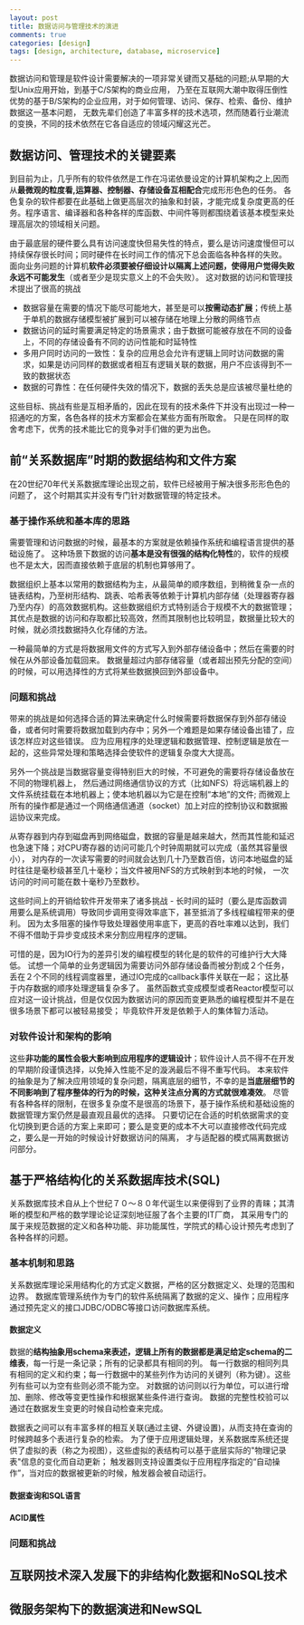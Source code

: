 ```yaml
---
layout: post
title: 数据访问与管理技术的演进
comments: true
categories: [design]
tags: [design, architecture, database, microservice]
---
```


数据访问和管理是软件设计需要解决的一项非常关键而又基础的问题;从早期的大型Unix应用开始，到基于C/S架构的商业应用，
乃至在互联网大潮中取得压倒性优势的基于B/S架构的企业应用，对于如何管理、访问、保存、检索、备份、维护数据这一基本问题，
无数先辈们创造了丰富多样的技术选项，然而随着行业潮流的变换，不同的技术依然在它各自适应的领域闪耀这光芒。

<!--more-->
## 数据访问、管理技术的关键要素
到目前为止，几乎所有的软件依然是工作在冯诺依曼设定的计算机架构之上,因而从**最微观的粒度看,运算器、控制器、存储设备互相配合**完成形形色色的任务。
各色复杂的软件都要在此基础上做更高层次的抽象和封装，才能完成复杂度更高的任务。程序语言、编译器和各种各样的库函数、中间件等则都围绕着该基本模型来处理高层次的领域相关问题。

由于最底层的硬件要么具有访问速度快但易失性的特点，要么是访问速度慢但可以持续保存很长时间；同时硬件在长时间工作的情况下总会面临各种各样的失败。
面向业务问题的计算机**软件必须要被仔细设计以隔离上述问题，使得用户觉得失败永远不可能发生**（或者至少是现实意义上的不会失败）。
这对数据的访问和管理技术提出了很高的挑战
- 数据容量在需要的情况下能尽可能地大，甚至是可以**按需动态扩展**；传统上基于单机的数据存储模型被扩展到可以被存储在地理上分散的网络节点
- 数据访问的延时需要满足特定的场景需求；由于数据可能被存放在不同的设备上，不同的存储设备有不同的访问性能和时延特性
- 多用户同时访问的一致性：复杂的应用总会允许有逻辑上同时访问数据的需求，如果是访问同样的数据或者相互有逻辑关联的数据，用户不应该得到不一致的数据状态
- 数据的可靠性：在任何硬件失效的情况下，数据的丢失总是应该被尽量杜绝的

这些目标、挑战有些是互相矛盾的，因此在现有的技术条件下并没有出现过一种一招通吃的方案，各色各样的技术方案都会在某些方面有所取舍。
只是在同样的取舍考虑下，优秀的技术能比它的竞争对手们做的更为出色。

## 前“关系数据库”时期的数据结构和文件方案
在20世纪70年代关系数据库理论出现之前，软件已经被用于解决很多形形色色的问题了， 这个时期其实并没有专门针对数据管理的特定技术。

### 基于操作系统和基本库的思路
需要管理和访问数据的时候，最基本的方案就是依赖操作系统和编程语言提供的基础设施了。
这种场景下数据的访问**基本是没有很强的结构化特性**的，软件的规模也不是太大，因而直接依赖于底层的机制也算够用了。

数据组织上基本以常用的数据结构为主，从最简单的顺序数组，到稍微复杂一点的链表结构，乃至树形结构、跳表、哈希表等依赖于计算机内部存储（处理器寄存器乃至内存）的高效数据机构。这些数据组织方式特别适合于规模不大的数据管理；
其优点是数据的访问和存取都比较高效，然而其限制也比较明显，数据量比较大的时候，就必须找数据持久化存储的方法。

一种最简单的方式是将数据用文件的方式写入到外部存储设备中；然后在需要的时候在从外部设备加载回来。
数据量超过内部存储容量（或者超出预先分配的空间）的时候，可以用选择性的方式将某些数据换回到外部设备中。

### 问题和挑战
带来的挑战是如何选择合适的算法来确定什么时候需要将数据保存到外部存储设备，或者何时需要将数据加载到内存中；另外一个难题是如果存储设备出错了，应该怎样应对这些错误。
应为应用程序的处理逻辑和数据管理、控制逻辑是放在一起的，这些异常处理和策略选择会使软件的逻辑复杂度大大提高。

另外一个挑战是当数据容量变得特别巨大的时候，不可避免的需要将存储设备放在不同的物理机器上，
然后通过网络通信协议的方式（比如NFS）将远端机器上的文件系统挂载在本地机器上；使本地机器以为它是在控制“本地”的文件;
而微观上所有的操作都是通过一个网络通信通道（socket）加上对应的控制协议和数据搬运协议来完成。

从寄存器到内存到磁盘再到网络磁盘，数据的容量是越来越大，然而其性能和延迟也急速下降；对CPU寄存器的访问可能几个时钟周期就可以完成（虽然其容量很小），
对内存的一次读写需要的时间就会达到几十乃至数百倍，访问本地磁盘的延时往往是毫秒级甚至几十毫秒；当文件被用NFS的方式映射到本地的时候，
一次访问的时间可能在数十毫秒乃至数秒。

这些时间上的开销给软件开发带来了诸多挑战 - 长时间的延时（要么是库函数调用要么是系统调用）导致同步调用变得效率底下，甚至抵消了多线程编程带来的便利。
因为太多阻塞的操作导致处理器使用率底下，更高的吞吐率难以达到，我们不得不借助于异步变成技术来分割应用程序的逻辑。

可惜的是，因为IO行为的差异引发的编程模型的转化是的软件的可维护行大大降低。
试想一个简单的业务逻辑因为需要访问外部存储设备而被分割成２个任务，丢在２个不同的线程调度器里，通过IO完成的callback事件关联在一起；
这比基于内存数据的顺序处理逻辑复杂多了。
虽然函数式变成模型或者Reactor模型可以应对这一设计挑战，但是仅仅因为数据访问的原因而变更熟悉的编程模型并不是在很多场景下都可以被轻易接受；
毕竟软件开发是依赖于人的集体智力活动。

### 对软件设计和架构的影响
这些**非功能的属性会极大影响到应用程序的逻辑设计**；软件设计人员不得不在开发的早期阶段谨慎选择，以免掉入性能不足的漩涡最后不得不重写代码。
本来软件的抽象是为了解决应用领域的复杂问题，隔离底层的细节，不幸的是**当底层细节的不同影响到了程序整体的行为的时候，这种关注点分离的方式就很难凑效**。
尽管有各种各样的限制，在很多复杂度不是很高的场景下，基于操作系统和基础设施的数据管理方案仍然是最直观且最优的选择。
只要切记在合适的时机依据需求的变化切换到更合适的方案上来即可；要么是变更的成本不大可以直接修改代码完成之，要么是一开始的时候设计好数据访问的隔离，
才与适配器的模式隔离数据访问部分。

## 基于严格结构化的关系数据库技术(SQL)

关系数据库技术自从上个世纪７０～８０年代诞生以来便得到了业界的青睐；其清晰的模型和严格的数学理论论证深刻地征服了各个主要的IT厂商，
其采用专门的属于来规范数据的定义和各种功能、非功能属性，学院式的精心设计预先考虑到了各种各样的问题。

### 基本机制和思路
关系数据库理论采用结构化的方式定义数据，严格的区分数据定义、处理的范围和边界。
数据库管理系统作为专门的软件系统隔离了数据的定义、操作；应用程序通过预先定义的接口JDBC/ODBC等接口访问数据库系统。

#### 数据定义
数据的**结构抽象用schema来表述，逻辑上所有的数据都是满足给定schema的二维表**，每一行是一条记录；所有的记录都具有相同的列。
每一行数据的相同列具有相同的定义和约束；每一行数据中的某些列作为访问的关键列（称为键）。这些列有些可以为空有些则必须不能为空。
对数据的访问则以行为单位，可以进行增加、删除、修改等变更性操作和根据某些条件进行查询。
数据的完整性校验可以通过在数据发生变更的时候自动检查来完成。

数据表之间可以有丰富多样的相互关联(通过主键、外键设置)，从而支持在查询的时候跨越多个表进行复杂的检索。
为了便于应用逻辑处理，关系数据库系统还提供了虚拟的表（称之为视图），这些虚拟的表结构可以基于底层实际的"物理记录表"信息的变化而自动更新；
触发器则支持设置类似于应用程序指定的“自动操作”，当对应的数据被更新的时候，触发器会被自动运行。

#### 数据查询和SQL语言

#### ACID属性

### 问题和挑战 

## 互联网技术深入发展下的非结构化数据和NoSQL技术

## 微服务架构下的数据演进和NewSQL